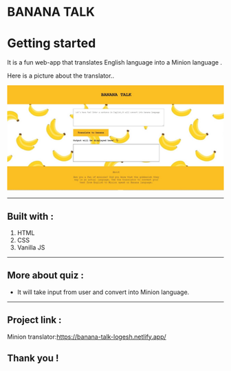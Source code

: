 # BANANA TALK

# Getting started

It is a fun web-app that translates English language into a Minion language .

Here is a picture about the translator..

![Screenshot](/images/screenshot.jpeg)

****
## Built with :
1. HTML
2. CSS
3. Vanilla JS



********

## More about quiz :
 * It  will take input from user and convert into Minion language.

*****

## Project link :
Minion translator:https://banana-talk-logesh.netlify.app/
## Thank you !
